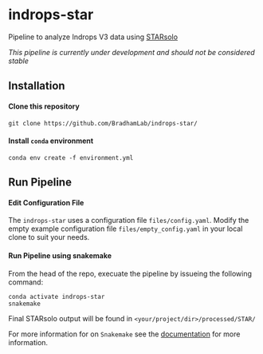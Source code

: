 # indrops-star
Pipeline to analyze Indrops V3 data using [STARsolo](https://github.com/alexdobin/STAR/blob/master/docs/STARsolo.md)

*This pipeline is currently under development and should not be considered stable*

## Installation

#### Clone this repository

```git clone https://github.com/BradhamLab/indrops-star/```

#### Install `conda` environment

```conda env create -f environment.yml```

## Run Pipeline

#### Edit Configuration File

The `indrops-star` uses a configuration file `files/config.yaml`. Modify the empty example configuration file `files/empty_config.yaml` in your local clone to suit your needs.

#### Run Pipeline using snakemake

From the head of the repo, execuate the pipeline by issueing the following command:

```
conda activate indrops-star
snakemake
```

Final STARsolo output will be found in `<your/project/dir>/processed/STAR/`


For more information for on `Snakemake` see the [documentation](https://snakemake.readthedocs.io/en/stable/) for more information. 
